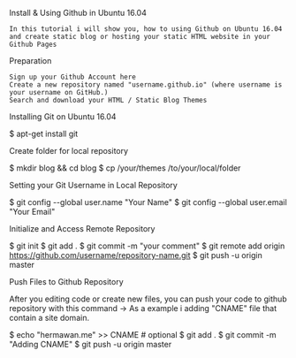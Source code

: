 Install & Using Github in Ubuntu 16.04

    In this tutorial i will show you, how to using Github on Ubuntu 16.04 and create static blog or hosting your static HTML website in your Github Pages

Preparation

    Sign up your Github Account here
    Create a new repository named "username.github.io" (where username is your username on GitHub.)
    Search and download your HTML / Static Blog Themes

Installing Git on Ubuntu 16.04

$ apt-get install git

Create folder for local repository

$ mkdir blog && cd blog
$ cp /your/themes /to/your/local/folder

Setting your Git Username in Local Repository

$ git config --global user.name "Your Name"
$ git config --global user.email "Your Email"

Initialize and Access Remote Repository

$ git init
$ git add . 
$ git commit -m "your comment"
$ git remote add origin https://github.com/username/repository-name.git
$ git push -u origin master

Push Files to Github Repository

After you editing code or create new files, you can push your code to github repository with this command -> As a example i adding "CNAME" file that contain a site domain.

$ echo "hermawan.me" >> CNAME 	# optional
$ git add . 
$ git commit -m "Adding CNAME"
$ git push -u origin master
